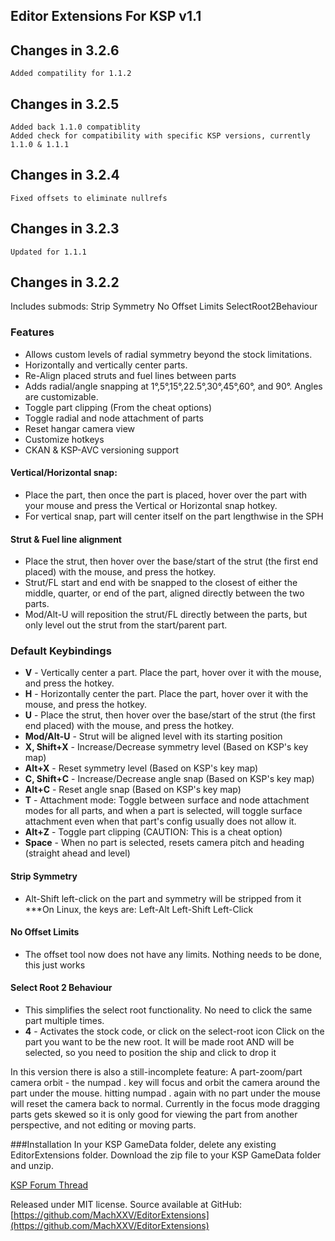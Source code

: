 ﻿##
## Editor Extensions For KSP v1.1
##
##
## Changes in 3.2.6
	Added compatility for 1.1.2

## Changes in 3.2.5
	Added back 1.1.0 compatiblity
	Added check for compatibility with specific KSP versions, currently 1.1.0 & 1.1.1

## Changes in 3.2.4
	Fixed offsets to eliminate nullrefs

## Changes in 3.2.3
	Updated for 1.1.1

## Changes in 3.2.2

Includes submods:
	Strip Symmetry
	No Offset Limits
	SelectRoot2Behaviour

### Features
* Allows custom levels of radial symmetry beyond the stock limitations.
* Horizontally and vertically center parts.
* Re-Align placed struts and fuel lines between parts 
* Adds radial/angle snapping at 1°,5°,15°,22.5°,30°,45°,60°, and 90°. Angles are customizable.
* Toggle part clipping (From the cheat options)
* Toggle radial and node attachment of parts
* Reset hangar camera view
* Customize hotkeys
* CKAN & KSP-AVC versioning support

#### Vertical/Horizontal snap:
* Place the part, then once the part is placed, hover over the part with your mouse and press the Vertical or Horizontal snap hotkey.
* For vertical snap, part will center itself on the part lengthwise in the SPH

#### Strut & Fuel line alignment
* Place the strut, then hover over the base/start of the strut (the first end placed) with the mouse, and press the hotkey.
* Strut/FL start and end with be snapped to the closest of either the middle, quarter, or end of the part, aligned directly between the two parts.
* Mod/Alt-U will reposition the strut/FL directly between the parts, but only level out the strut from the start/parent part.

### Default Keybindings
* **V** 			- Vertically center a part. Place the part, hover over it with the mouse, and press the hotkey.
* **H** 			- Horizontally center the part. Place the part, hover over it with the mouse, and press the hotkey.
* **U** 			- Place the strut, then hover over the base/start of the strut (the first end placed) with the mouse, and press the hotkey.
* **Mod/Alt-U**		- Strut will be aligned level with its starting position
* **X, Shift+X** 	- Increase/Decrease symmetry level (Based on KSP's key map)
* **Alt+X** 		- Reset symmetry level (Based on KSP's key map)
* **C, Shift+C** 	- Increase/Decrease angle snap (Based on KSP's key map)
* **Alt+C**			- Reset angle snap (Based on KSP's key map)
* **T** 			- Attachment mode: Toggle between surface and node attachment modes for all parts, and when a part is selected, will toggle surface attachment even when that part's config usually does not allow it.
* **Alt+Z** 		- Toggle part clipping (CAUTION: This is a cheat option)
* **Space** 		- When no part is selected, resets camera pitch and heading (straight ahead and level)

#### Strip Symmetry
* Alt-Shift left-click on the part and symmetry will be stripped from it
  ***On Linux, the keys are:  Left-Alt Left-Shift Left-Click

#### No Offset Limits
* The offset tool now does not have any limits.  Nothing needs to be done, this just works

#### Select Root 2 Behaviour
* This simplifies the select root functionality.  No need to click the same part multiple times.
* **4**			- Activates the stock code, or click on the select-root icon
			      Click on the part you want to be the new root.  It will be made root AND will be selected,
			      so you need to position the ship and click to drop it

In this version there is also a still-incomplete feature: A part-zoom/part camera orbit - the numpad . key will focus and orbit the camera around the part under the mouse. hitting numpad . again with no part under the mouse will reset the camera back to normal. Currently in the focus mode dragging parts gets skewed so it is only good for viewing the part from another perspective, and not editing or moving parts.

###Installation
In your KSP GameData folder, delete any existing EditorExtensions folder.
Download the zip file to your KSP GameData folder and unzip.

[KSP Forum Thread](http://forum.kerbalspaceprogram.com/index.php?/topic/127378-editor-extensions-redux-301-released-with-selectroot-merge-stripsymmetry-nooffsetlimits/)

Released under MIT license.
Source available at GitHub: [https://github.com/MachXXV/EditorExtensions](https://github.com/MachXXV/EditorExtensions)

